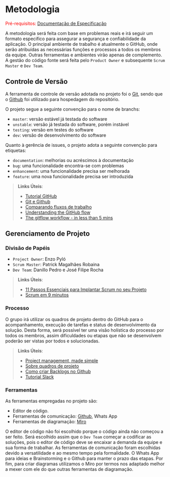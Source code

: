 
# Metodologia

<span style="color:red">Pré-requisitos: <a href="2-Especificação do Projeto.md"> Documentação de Especificação</a></span>

A metodologia será feita com base em problemas reais e irá seguir um formato especifico para assegurar a segurança e confiabilidade da aplicação. O principal ambiente de trabalho é atualmente o GitHub, onde serão atribuídas as necessárias funções e processos a todos os membros da equipe. Outras ferramentas e ambientes virão apenas de complemento. A gestão do código fonte será feita pelo `Product Owner` e subsequente `Scrum Master` e `Dev Team`.   

## Controle de Versão

A ferramenta de controle de versão adotada no projeto foi o
[Git](https://git-scm.com/), sendo que o [Github](https://github.com)
foi utilizado para hospedagem do repositório.

O projeto segue a seguinte convenção para o nome de branchs:

- `master`: versão estável já testada do software
- `unstable`: versão já testada do software, porém instável
- `testing`: versão em testes do software
- `dev`: versão de desenvolvimento do software

Quanto à gerência de issues, o projeto adota a seguinte convenção para
etiquetas:

- `documentation`: melhorias ou acréscimos à documentação
- `bug`: uma funcionalidade encontra-se com problemas
- `enhancement`: uma funcionalidade precisa ser melhorada
- `feature`: uma nova funcionalidade precisa ser introduzida


> **Links Úteis**:
> - [Tutorial GitHub](https://guides.github.com/activities/hello-world/)
> - [Git e Github](https://www.youtube.com/playlist?list=PLHz_AreHm4dm7ZULPAmadvNhH6vk9oNZA)
>  - [Comparando fluxos de trabalho](https://www.atlassian.com/br/git/tutorials/comparing-workflows)
> - [Understanding the GitHub flow](https://guides.github.com/introduction/flow/)
> - [The gitflow workflow - in less than 5 mins](https://www.youtube.com/watch?v=1SXpE08hvGs)

## Gerenciamento de Projeto

### Divisão de Papéis

- `Project Owner`: Enzo Pyló 
- `Scrum Master`: Patrick Magalhães Robaina 
- `Dev Team`: Danillo Pedro e José Filipe Rocha

> **Links Úteis**:
> - [11 Passos Essenciais para Implantar Scrum no seu 
> Projeto](https://mindmaster.com.br/scrum-11-passos/)
> - [Scrum em 9 minutos](https://www.youtube.com/watch?v=XfvQWnRgxG0)

### Processo

O grupo irá utilizar os quadros de projeto dentro do GitHub para o acompanhamento, execução de tarefas e status de desenvolvimento da solução. Desta forma, será possível ter uma visão holística do processo por todos os membros, assim dificuldades ou etapas que não se desenvolvem poderão ser vistas por todos e solucionadas.
 
> **Links Úteis**:
> - [Project management, made simple](https://github.com/features/project-management/)
> - [Sobre quadros de projeto](https://docs.github.com/pt/github/managing-your-work-on-github/about-project-boards)
> - [Como criar Backlogs no Github](https://www.youtube.com/watch?v=RXEy6CFu9Hk)
> - [Tutorial Slack](https://slack.com/intl/en-br/)

### Ferramentas

As ferramentas empregadas no projeto são:

- Editor de código.
- Ferramentas de comunicação:
  [Github](https://github.com/), 
  Whats App
- Ferramentas de diagramação:
  [Miro](https://miro.com/app/dashboard/)

O editor de código não foi escolhido porque o código ainda não começou a ser feito. Será escolhido assim que o `Dev Team` começar a codificar as soluções, pois o editor de código deve se encaixar a demanda da equipe e sua forma de trabalhar. As ferramentas de comunicação foram escolhidas devido a versatilidade e ao mesmo tempo pela formalidade. O Whats App para ideias e Brainstorming e o Github para manter o prazo das etapas. Por fim, para criar
diagramas utilizamos o Miro por termos nos adaptado melhor a mexer com ele do que outras ferramentas de diagramação.

